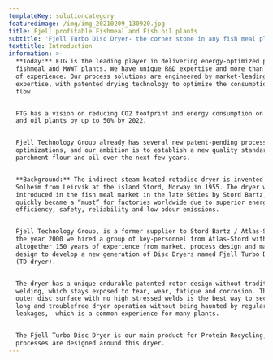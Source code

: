 ```yaml
---
templateKey: solutioncategory
featuredimage: /img/img_20210209_130920.jpg
title: Fjell profitable Fishmeal and Fish oil plants
subtitle: 'Fjell Turbo Disc Dryer- the corner stone in any fish meal plant '
texttitle: Introduction
information: >-
  **Today:** FTG is the leading player in delivering energy-optimized plants on
  fishmeal and MWWT plants. We have unique R&D expertise and more than 40 years
  of experience. Our process solutions are engineered by market-leading
  expertise, with patented drying technology to optimize the consumption and
  flow.


  FTG has a vision on reducing CO2 footprint and energy consumption on fishmeal
  and oil plants by up to 50% by 2022.


  Fjell Technology Group already has several new patent-pending process
  optimizations, and our ambition is to establish a new quality standard for
  parchment flour and oil over the next few years.


  **Background:** The indirect steam heated rotadisc dryer is invented by Peder
  Solheim from Leirvik at the island Stord, Norway in 1955. The dryer was
  introduced in the fish meal market in the late 50ties by Stord Bartz, and
  quickly became a “must” for factories worldwide due to superior energy
  efficiency, safety, reliability and low odour emissions. 


  Fjell Technology Group, is a former supplier to Stord Bartz / Atlas-Stord. In
  the year 2000 we hired a group of key-personnel from Atlas-Stord with
  altogether 150 years of experience from market, process design and machine
  design to develop a new generation of Disc Dryers named Fjell Turbo Disc Dryer
  (TD dryer). 


  The dryer has a unique endurable patented rotor design without traditional
  welding, which stays exposed to tear, wear, fatigue and corrosion. The smooth
  outer disc surface with no high stressed welds is the best way to secure a
  long and troublefree dryer operation without being haunted by regular steam
  leakages,  which is a common experience for many plants. 


  The Fjell Turbo Disc Dryer is our main product for Protein Recycling, and many
  processes are designed around this dryer.
---
```


